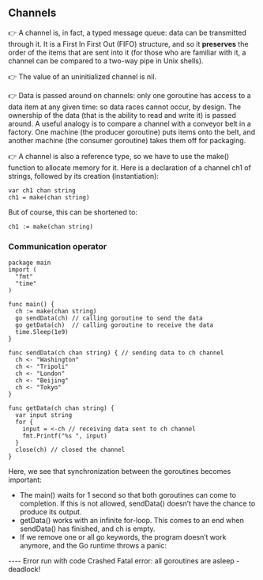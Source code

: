 ## Channels 

👉 A channel is, in fact, a typed message queue: data can be transmitted through it. 
   It is a First In First Out (FIFO) structure, 
   and so it **preserves** the order of the items that are sent into it (for those who are familiar with it, a channel can be compared to a two-way pipe in Unix shells).

👉 The value of an uninitialized channel is nil.

👉 Data is passed around on channels: only one goroutine has access to a data item at any given time: so data races cannot occur, by design.
   The ownership of the data (that is the ability to read and write it) is passed around. A useful analogy is to compare a channel with a conveyor belt in a factory. 
   One machine (the producer goroutine) puts items onto the belt, and another machine (the consumer goroutine) takes them off for packaging.

👉 A channel is also a reference type, so we have to use the make() function to allocate memory for it. Here is a declaration of a channel ch1 of strings, followed by its creation (instantiation):

```golang
var ch1 chan string
ch1 = make(chan string)
```

But of course, this can be shortened to:

```
ch1 := make(chan string)
```

### Communication operator

```golang
package main
import (
  "fmt"
  "time"
)

func main() {
  ch := make(chan string)
  go sendData(ch) // calling goroutine to send the data
  go getData(ch)  // calling goroutine to receive the data
  time.Sleep(1e9)  
}

func sendData(ch chan string) { // sending data to ch channel
  ch <- "Washington"
  ch <- "Tripoli"
  ch <- "London"
  ch <- "Beijing"
  ch <- "Tokyo"
}

func getData(ch chan string) {
  var input string
  for {
    input = <-ch // receiving data sent to ch channel
    fmt.Printf("%s ", input)
  }
  close(ch) // closed the channel
}
```
Here, we see that synchronization between the goroutines becomes important:

- The main() waits for 1 second so that both goroutines can come to completion. If this is not allowed, sendData() doesn’t have the chance to produce its output.
- getData() works with an infinite for-loop. This comes to an end when sendData() has finished, and ch is empty.
- If we remove one or all go keywords, the program doesn’t work anymore, and the Go runtime throws a panic:

---- Error run <path> with code Crashed Fatal error: all goroutines are asleep - deadlock!

